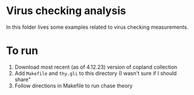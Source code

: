 # Virus checking analysis

In this folder lives some examples related to virus checking measurements.

# To run 

1. Download most recent (as of 4.12.23) version of copland collection 
2. Add `Makefile` and `thy.gli` to this directory (I wasn't sure if I should share" 
3. Follow directions in Makefile to run chase theory


